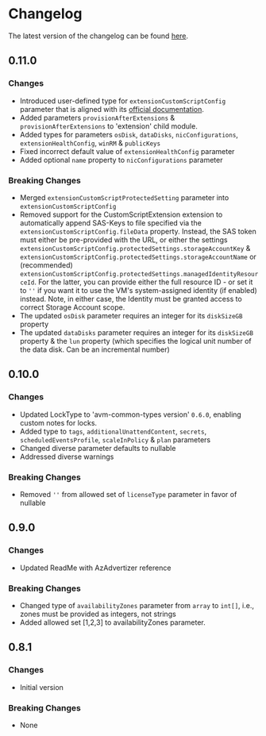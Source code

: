 # Changelog

The latest version of the changelog can be found [here](https://github.com/Azure/bicep-registry-modules/blob/main/avm/res/compute/virtual-machine-scale-set/CHANGELOG.md).

## 0.11.0

### Changes

- Introduced user-defined type for `extensionCustomScriptConfig` parameter that is aligned with its [official documentation](https://learn.microsoft.com/en-us/azure/virtual-machines/extensions/custom-script-windows).
- Added parameters `provisionAfterExtensions` & `provisionAfterExtensions`  to 'extension' child module.
- Added types for parameters `osDisk`, `dataDisks`, `nicConfigurations`, `extensionHealthConfig`, `winRM` & `publicKeys`
- Fixed incorrect default value of `extensionHealthConfig` parameter
- Added optional `name` property to `nicConfigurations` parameter

### Breaking Changes

- Merged `extensionCustomScriptProtectedSetting` parameter into `extensionCustomScriptConfig`
- Removed support for the CustomScriptExtension extension to automatically append SAS-Keys to file specified via the `extensionCustomScriptConfig.fileData` property. Instead, the SAS token must either be pre-provided with the URL, or either the settings `extensionCustomScriptConfig.protectedSettings.storageAccountKey` & `extensionCustomScriptConfig.protectedSettings.storageAccountName` or (recommended) `extensionCustomScriptConfig.protectedSettings.managedIdentityResourceId`. For the latter, you can provide either the full resource ID - or set it to `''` if you want it to use the VM's system-assigned identity (if enabled) instead. Note, in either case, the Identity must be granted access to correct Storage Account scope.
- The updated `osDisk` parameter requires an integer for its `diskSizeGB` property
- The updated `dataDisks` parameter requires an integer for its `diskSizeGB` property & the `lun` property (which specifies the logical unit number of the data disk. Can be an incremental number)

## 0.10.0

### Changes

- Updated LockType to 'avm-common-types version' `0.6.0`, enabling custom notes for locks.
- Added type to `tags`, `additionalUnattendContent`, `secrets`, `scheduledEventsProfile`, `scaleInPolicy` & `plan` parameters
- Changed diverse parameter defaults to nullable
- Addressed diverse warnings

### Breaking Changes

- Removed `''`  from allowed set of `licenseType` parameter in favor of nullable

## 0.9.0

### Changes

- Updated ReadMe with AzAdvertizer reference

### Breaking Changes

- Changed type of `availabilityZones` parameter from `array` to `int[]`, i.e., zones must be provided as integers, not strings
- Added allowed set [1,2,3] to availabilityZones parameter.

## 0.8.1

### Changes

- Initial version

### Breaking Changes

- None
